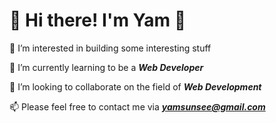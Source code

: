 <h1>👋 Hi there! I'm Yam 👋</h1>

👀 I’m interested in building some interesting stuff

🌱 I’m currently learning to be a ***Web Developer***

💞️ I’m looking to collaborate on the field of ***Web Development***

📫 Please feel free to contact me via ***yamsunsee@gmail.com***

<!---
Yamsunsee/Yamsunsee is a ✨ special ✨ repository because its `README.md` (this file) appears on your GitHub profile.
You can click the Preview link to take a look at your changes.
--->
